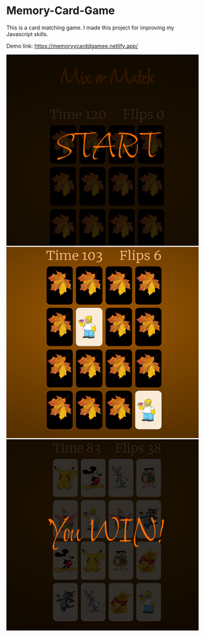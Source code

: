 
# Memory-Card-Game
This is a card matching game. I made this project for improving my Javascript skills.

Demo link: https://memoryycarddgamee.netlify.app/

<img src="assets/start.PNG" width=750 height=500>
<img src="assets/game.PNG" width=750 height=500>
<img src="assets/finish.PNG" width=750 height=500>
